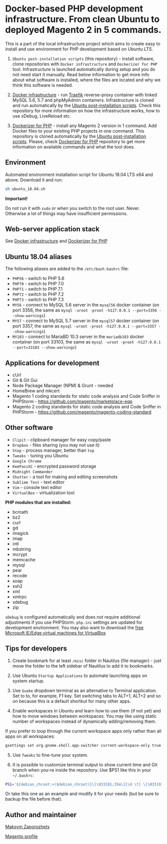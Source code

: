 # Docker-based PHP development infrastructure. From clean Ubuntu to deployed Magento 2 in 5 commands. #

This is a part of the local infrastructure project which aims to create easy to install and use environment for PHP development based on Ubuntu LTS.

1. `Ubuntu post-installation scripts` (this repository) - install software,
clone repositories with `Docker infrastructure` and `Dockerizer for PHP` tool. Infrastructure is launched automatically
during setup and you do not need start it manually. Read below information to get more info about what software is installed,
where the files are located and why we think this software is needed.

2. [Docker infrastructure](https://github.com/DefaultValue/docker_infrastructure) - run [Traefik](https://traefik.io/)
reverse-proxy container with linked MySQL 5.6, 5.7 and phpMyAdmin containers. Infrastructure is cloned and run automatically by the
[Ubuntu post-installation scripts](https://github.com/DefaultValue/ubuntu_post_install_scripts). Check this repository
for more information on how the infrastructure works, how to use xDebug, LiveReload etc.

3. [Dockerizer for PHP](https://github.com/DefaultValue/dockerizer_for_php) - install any Magento 2 version in 1
command. Add Docker files to your existing PHP projects in one command. This repository is cloned automatically
by the [Ubuntu post-installation scripts](https://github.com/DefaultValue/ubuntu_post_install_scripts). Please, check
[Dockerizer for PHP](https://github.com/DefaultValue/dockerizer_for_php) repository to get more information on available
commands and what the tool does.


## Environment ##

Automated environment installation script for Ubuntu 18.04 LTS x64 and above. Download it and run:

```bash
sh ubuntu_18.04.sh
```

**Important!**

Do not run it with `sudo` or when you switch to the root user. Never. Otherwise a lot of things may have
insufficient permissions.


## Web-server application stack ##

See [Docker infrastructure](https://github.com/DefaultValue/docker_infrastructure) and [Dockerizer for PHP](https://github.com/DefaultValue/dockerizer_for_php)


## Ubuntu 18.04 aliases ##

The following aliases are added to the `/etc/bash.bashrc` file:
- `PHP56` - switch to PHP 5.6
- `PHP70` - switch to PHP 7.0
- `PHP71` - switch to PHP 7.1
- `PHP72` - switch to PHP 7.2
- `PHP73` - switch to PHP 7.3
- `MY56` - connect to MySQL 5.6 server in the `mysql56` docker container (on port 3356, the same as `mysql -uroot -proot -h127.0.0.1 --port=3356 --show-warnings`)
- `MY57` - connect to MySQL 5.7 server in the `mysql57` docker container (on port 3357, the same as `mysql -uroot -proot -h127.0.0.1 --port=3357 --show-warnings`)
- `MY103` - connect to MariaBD 10.3 server in the `mariadb103` docker container (on port 33103, the same as `mysql -uroot -proot -h127.0.0.1 --port=33103 --show-warnings`)


## Applications for development ##
- cUrl
- Git &amp; Git Gui
- Node Package Manager (NPM) &amp; Grunt - needed
- HomeBrew and mkcert
- Magento 1 coding standards for static code analysis and Code Sniffer in PHPStorm - https://github.com/magento/marketplace-eqp
- Magento 2 coding standards for static code analysis and Code Sniffer in PHPStorm - https://github.com/magento/magento-coding-standard

## Other software ##
- `Clipit` - clipboard manager for easy copy/paste
- `Dropbox` - files sharing (you may not use it)
- `htop` - process manager, better than `top`
- `Tweaks` - tuning you Ubuntu
- `Google Chrome`
- `KeePassXC` - encrypted password storage
- `Midnight Commander`
- `Shutter` - a tool for making and editing screenshots
- `Sublime Text` - text editor
- `Vim` - console text editor
- `VirtualBox` - virtualization tool

**PHP modules that are installed:**
- bcmath
- bz2
- curl
- gd
- imagick
- imap
- intl
- mbstring
- mcrypt
- memcache
- mysql
- pear
- recode
- soap
- ssh2
- xml
- xmlrpc
- xdebug
- zip

`xDebug` is configured automatically and does not require additional adjustments if you use PHPStorm. `php.ini` settings are updated for development environment.
You may also want to download the [free Microsoft IE/Edge virtual machines for VirtualBox](https://developer.microsoft.com/en-us/microsoft-edge/tools/vms/)

## Tips for developers ##

1) Create bookmark for at least `/misc` folder in Nautilus (file manager) - just move the folder to the left sidebar of Nautilus to add it to bookmarks.

2) Use Ubuntu `Startup Applications` to automate launching apps on system startup.

3) Use `Guake` dropdown terminal as an alternative to Terminal application. Set to to, for example, F1 key. Set switching tabs to ALT+1, ALT+2 and so on because this is a default shortkut for many other apps.

4) Enable workspaces in Ubuntu and learn how to use them (if not yet) and how to move windows between workspaces. You may like using static number of workspaces instead of dynamically adding/removing them. 

If you prefer to loop through the current workspace apps only rather than all apps on all workspaces:

```bash
gsettings set org.gnome.shell.app-switcher current-workspace-only true
```

5) Use `Tweaks` to fine-tune your system.

6) It is possible to customize terminal output to show current time and Git branch when you-re inside the repository. Use $PS1 like this in your `~/.bashrc`:

```bash
PS1='${debian_chroot:+($debian_chroot)}\[\033[01;35m\][\d \t] \[\033[01;33m\]\w\[\033[01;31m\]\[\033[01;34m\]$(__git_ps1)\[\033[01;31m\] > \[\033[01;32m\]'
```

Or take this one as an example and modify it for your needs (but be sure to backup the file before that).


## Author and maintainer ##

[Maksym Zaporozhets](mailto:maksimz@default-value.com)

[Magento profile](https://u.magento.com/certification/directory/dev/180177/)

